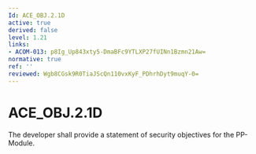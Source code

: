 ```yaml
---
Id: ACE_OBJ.2.1D
active: true
derived: false
level: 1.21
links:
- ACOM-013: p8Ig_Up843xty5-DmaBFc9YTLXP27fUINn1Bzmn21Aw=
normative: true
ref: ''
reviewed: Wgb8CGsk9R0TiaJScQn110vxKyF_PDhrhDyt9muqY-0=
---
```


# ACE_OBJ.2.1D

The developer shall provide a statement of security objectives for the PP-Module.